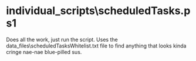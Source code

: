 # individual_scripts\scheduledTasks.ps1
Does all the work, just run the script. Uses the data_files\scheduledTasksWhitelist.txt file to find anything that looks kinda cringe nae-nae blue-pilled sus.